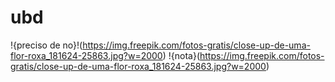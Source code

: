 # ubd
!{preciso de no}!(https://img.freepik.com/fotos-gratis/close-up-de-uma-flor-roxa_181624-25863.jpg?w=2000)
!{nota}(https://img.freepik.com/fotos-gratis/close-up-de-uma-flor-roxa_181624-25863.jpg?w=2000)
